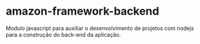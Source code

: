 # amazon-framework-backend
Modulo javascript para auxiliar o desenvolvimento de projetos com nodejs para a construção do back-end da aplicação.
